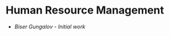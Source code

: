 Human Resource Management
==============================================================

* *Biser Gungalov* - *Initial work*